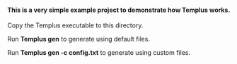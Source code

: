 #### This is a very simple example project to demonstrate how Templus works.

Copy the Templus executable to this directory.

Run **Templus gen** to generate using default files.

Run **Templus gen -c config.txt** to generate using custom files.
